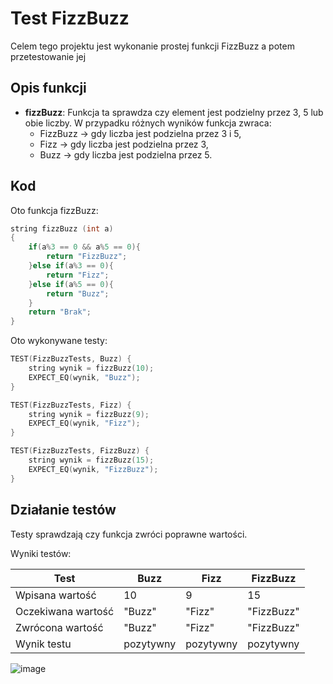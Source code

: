 # Test FizzBuzz
Celem tego projektu jest wykonanie prostej funkcji FizzBuzz a potem przetestowanie jej

## Opis funkcji

- **fizzBuzz**: Funkcja ta sprawdza czy element jest podzielny przez 3, 5 lub obie liczby. W przypadku różnych wyników funkcja zwraca:
	- FizzBuzz -> gdy liczba jest podzielna przez 3 i 5,
 	- Fizz -> gdy liczba jest podzielna przez 3,
  	- Buzz -> gdy liczba jest podzielna przez 5.

## Kod
Oto funkcja fizzBuzz:
```cpp
string fizzBuzz (int a)
{
	if(a%3 == 0 && a%5 == 0){
		return "FizzBuzz";
	}else if(a%3 == 0){
		return "Fizz";
	}else if(a%5 == 0){
		return "Buzz";
	}
	return "Brak";
}
```

Oto wykonywane testy:
```cpp
TEST(FizzBuzzTests, Buzz) {
	string wynik = fizzBuzz(10);
	EXPECT_EQ(wynik, "Buzz");
}

TEST(FizzBuzzTests, Fizz) {
	string wynik = fizzBuzz(9);
	EXPECT_EQ(wynik, "Fizz");
}

TEST(FizzBuzzTests, FizzBuzz) {
	string wynik = fizzBuzz(15);
	EXPECT_EQ(wynik, "FizzBuzz");
}
```

## Działanie testów
Testy sprawdzają czy funkcja zwróci poprawne wartości.

Wyniki testów:

| Test               | Buzz      |    Fizz   | FizzBuzz   |
|--------------------|-----------|-----------|------------|
| Wpisana wartość    |   10      |    9      |     15     | 
| Oczekiwana wartość |  "Buzz"   |  "Fizz"   | "FizzBuzz" |
| Zwrócona wartość   |  "Buzz"   |  "Fizz"   | "FizzBuzz" |
| Wynik testu        | pozytywny | pozytywny | pozytywny  |

![image](https://github.com/user-attachments/assets/78505fbe-8ca6-4a51-b2e2-77e9dc41046a)


